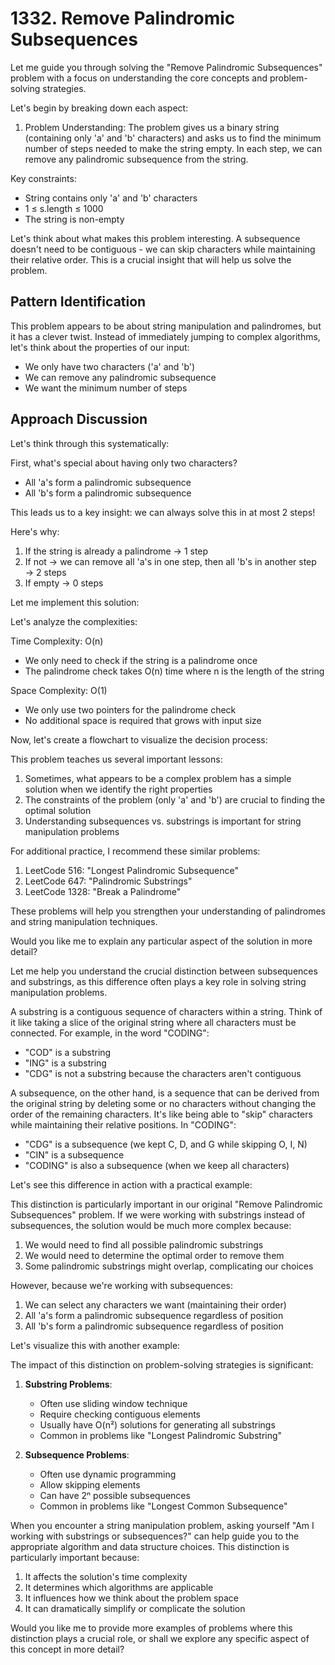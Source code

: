# **1332. Remove Palindromic Subsequences**

Let me guide you through solving the "Remove Palindromic Subsequences" problem with a focus on understanding the core concepts and problem-solving strategies.

Let's begin by breaking down each aspect:

1. Problem Understanding:
   The problem gives us a binary string (containing only 'a' and 'b' characters) and asks us to find the minimum number of steps needed to make the string empty. In each step, we can remove any palindromic subsequence from the string.

Key constraints:

- String contains only 'a' and 'b' characters
- 1 ≤ s.length ≤ 1000
- The string is non-empty

Let's think about what makes this problem interesting. A subsequence doesn't need to be contiguous - we can skip characters while maintaining their relative order. This is a crucial insight that will help us solve the problem.

## Pattern Identification

This problem appears to be about string manipulation and palindromes, but it has a clever twist. Instead of immediately jumping to complex algorithms, let's think about the properties of our input:

- We only have two characters ('a' and 'b')
- We can remove any palindromic subsequence
- We want the minimum number of steps

## Approach Discussion

Let's think through this systematically:

First, what's special about having only two characters?

- All 'a's form a palindromic subsequence
- All 'b's form a palindromic subsequence

This leads us to a key insight: we can always solve this in at most 2 steps!

Here's why:

1. If the string is already a palindrome → 1 step
2. If not → we can remove all 'a's in one step, then all 'b's in another step → 2 steps
3. If empty → 0 steps

Let me implement this solution:

Let's analyze the complexities:

Time Complexity: O(n)

- We only need to check if the string is a palindrome once
- The palindrome check takes O(n) time where n is the length of the string

Space Complexity: O(1)

- We only use two pointers for the palindrome check
- No additional space is required that grows with input size

Now, let's create a flowchart to visualize the decision process:

This problem teaches us several important lessons:

1. Sometimes, what appears to be a complex problem has a simple solution when we identify the right properties
2. The constraints of the problem (only 'a' and 'b') are crucial to finding the optimal solution
3. Understanding subsequences vs. substrings is important for string manipulation problems

For additional practice, I recommend these similar problems:

1. LeetCode 516: "Longest Palindromic Subsequence"
2. LeetCode 647: "Palindromic Substrings"
3. LeetCode 1328: "Break a Palindrome"

These problems will help you strengthen your understanding of palindromes and string manipulation techniques.

Would you like me to explain any particular aspect of the solution in more detail?

Let me help you understand the crucial distinction between subsequences and substrings, as this difference often plays a key role in solving string manipulation problems.

A substring is a contiguous sequence of characters within a string. Think of it like taking a slice of the original string where all characters must be connected. For example, in the word "CODING":

- "COD" is a substring
- "ING" is a substring
- "CDG" is not a substring because the characters aren't contiguous

A subsequence, on the other hand, is a sequence that can be derived from the original string by deleting some or no characters without changing the order of the remaining characters. It's like being able to "skip" characters while maintaining their relative positions. In "CODING":

- "CDG" is a subsequence (we kept C, D, and G while skipping O, I, N)
- "CIN" is a subsequence
- "CODING" is also a subsequence (when we keep all characters)

Let's see this difference in action with a practical example:

This distinction is particularly important in our original "Remove Palindromic Subsequences" problem. If we were working with substrings instead of subsequences, the solution would be much more complex because:

1. We would need to find all possible palindromic substrings
2. We would need to determine the optimal order to remove them
3. Some palindromic substrings might overlap, complicating our choices

However, because we're working with subsequences:

1. We can select any characters we want (maintaining their order)
2. All 'a's form a palindromic subsequence regardless of position
3. All 'b's form a palindromic subsequence regardless of position

Let's visualize this with another example:

The impact of this distinction on problem-solving strategies is significant:

1. **Substring Problems**:

   - Often use sliding window technique
   - Require checking contiguous elements
   - Usually have O(n²) solutions for generating all substrings
   - Common in problems like "Longest Palindromic Substring"

2. **Subsequence Problems**:
   - Often use dynamic programming
   - Allow skipping elements
   - Can have 2ⁿ possible subsequences
   - Common in problems like "Longest Common Subsequence"

When you encounter a string manipulation problem, asking yourself "Am I working with substrings or subsequences?" can help guide you to the appropriate algorithm and data structure choices. This distinction is particularly important because:

1. It affects the solution's time complexity
2. It determines which algorithms are applicable
3. It influences how we think about the problem space
4. It can dramatically simplify or complicate the solution

Would you like me to provide more examples of problems where this distinction plays a crucial role, or shall we explore any specific aspect of this concept in more detail?
